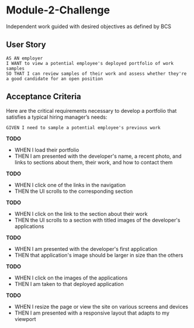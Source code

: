# Module-2-Challenge
Independent work guided with desired objectives as defined by BCS

## User Story

    AS AN employer
    I WANT to view a potential employee's deployed portfolio of work samples
    SO THAT I can review samples of their work and assess whether they're a good candidate for an open position

## Acceptance Criteria

Here are the critical requirements necessary to develop a portfolio that satisfies a typical hiring manager’s needs:

    GIVEN I need to sample a potential employee's previous work
    
**TODO**  
- WHEN I load their portfolio
- THEN I am presented with the developer's name, a recent photo, and links to sections about them, their work, and how to contact them

**TODO**     
- WHEN I click one of the links in the navigation
- THEN the UI scrolls to the corresponding section

**TODO**   
- WHEN I click on the link to the section about their work
- THEN the UI scrolls to a section with titled images of the developer's applications

**TODO**    
- WHEN I am presented with the developer's first application
- THEN that application's image should be larger in size than the others

**TODO**   
- WHEN I click on the images of the applications
- THEN I am taken to that deployed application

**TODO**    
- WHEN I resize the page or view the site on various screens and devices
- THEN I am presented with a responsive layout that adapts to my viewport 